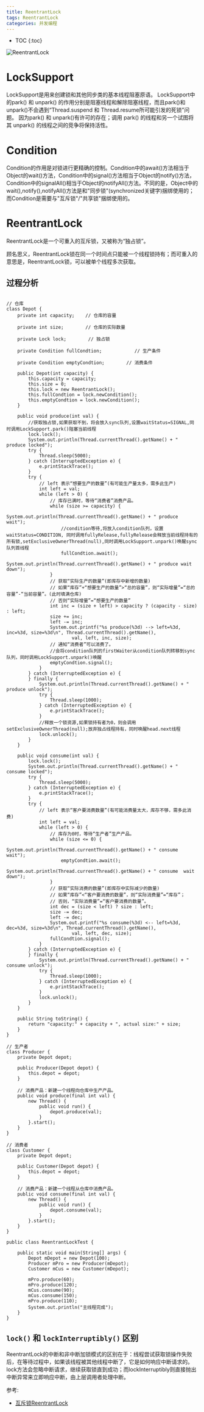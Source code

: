 ```yaml
---
title: ReentrantLock
tags: ReentrantLock
categories: 并发编程
---
```

* TOC
{:toc}

![ReentrantLock](/static/img/ReentrantLock.png)

# LockSupport
LockSupport是用来创建锁和其他同步类的基本线程阻塞原语。
LockSupport中的park() 和 unpark() 的作用分别是阻塞线程和解除阻塞线程，而且park()和unpark()不会遇到“Thread.suspend 和 Thread.resume所可能引发的死锁”问题。
因为park() 和 unpark()有许可的存在；调用 park() 的线程和另一个试图将其 unpark() 的线程之间的竞争将保持活性。


# Condition
Condition的作用是对锁进行更精确的控制。Condition中的await()方法相当于Object的wait()方法，Condition中的signal()方法相当于Object的notify()方法，Condition中的signalAll()相当于Object的notifyAll()方法。不同的是，Object中的wait(),notify(),notifyAll()方法是和"同步锁"(synchronized关键字)捆绑使用的；而Condition是需要与"互斥锁"/"共享锁"捆绑使用的。

# ReentrantLock

ReentrantLock是一个可重入的互斥锁，又被称为“独占锁”。

顾名思义，ReentrantLock锁在同一个时间点只能被一个线程锁持有；而可重入的意思是，ReentrantLock锁，可以被单个线程多次获取。

## 过程分析

```

// 仓库
class Depot {
    private int capacity;    // 仓库的容量

    private int size;        // 仓库的实际数量

    private Lock lock;        // 独占锁

    private Condition fullCondtion;            // 生产条件

    private Condition emptyCondtion;        // 消费条件

    public Depot(int capacity) {
        this.capacity = capacity;
        this.size = 0;
        this.lock = new ReentrantLock();
        this.fullCondtion = lock.newCondition();
        this.emptyCondtion = lock.newCondition();
    }

    public void produce(int val) {
        //获取独占锁,如果获取不到，将会放入sync队列,设置waitStatus=SIGNAL,同时调用LockSupport.park()阻塞当前线程
        lock.lock();
        System.out.println(Thread.currentThread().getName() + " produce locked");
        try {
            Thread.sleep(5000);
        } catch (InterruptedException e) {
            e.printStackTrace();
        }
        try {
            // left 表示“想要生产的数量”(有可能生产量太多，需多此生产)
            int left = val;
            while (left > 0) {
                // 库存已满时，等待“消费者”消费产品。
                while (size >= capacity) {
                    System.out.println(Thread.currentThread().getName() + " produce  wait");
                    //condition等待,将放入condition队列，设置waitStatus=CONDITION, 同时调用fullyRelease,fullyRelease会释放当前线程持有的所有锁,setExclusiveOwnerThread(null),同时调用LockSupport.unpark()唤醒sync队列首线程
                    fullCondtion.await();
                    System.out.println(Thread.currentThread().getName() + " produce wait down");
                }
                // 获取“实际生产的数量”(即库存中新增的数量)
                // 如果“库存”+“想要生产的数量”>“总的容量”，则“实际增量”=“总的容量”-“当前容量”。(此时填满仓库)
                // 否则“实际增量”=“想要生产的数量”
                int inc = (size + left) > capacity ? (capacity - size) : left;
                size += inc;
                left -= inc;
                System.out.printf("%s produce(%3d) --> left=%3d, inc=%3d, size=%3d\n", Thread.currentThread().getName(),
                        val, left, inc, size);
                // 通知“消费者”可以消费了。
                //会将condition队列的firstWaiter从condition队列转移到sync队列，同时调用LockSupport.unpark()唤醒
                emptyCondtion.signal();
            }
        } catch (InterruptedException e) {
        } finally {
            System.out.println(Thread.currentThread().getName() + " produce unlock");
            try {
                Thread.sleep(1000);
            } catch (InterruptedException e) {
                e.printStackTrace();
            }
            //释放一个锁资源,如果锁持有者为0，则会调用setExclusiveOwnerThread(null);放弃独占线程持有，同时唤醒head.next线程
            lock.unlock();
        }
    }

    public void consume(int val) {
        lock.lock();
        System.out.println(Thread.currentThread().getName() + " consume locked");
        try {
            Thread.sleep(5000);
        } catch (InterruptedException e) {
            e.printStackTrace();
        }
        try {
            // left 表示“客户要消费数量”(有可能消费量太大，库存不够，需多此消费)
            int left = val;
            while (left > 0) {
                // 库存为0时，等待“生产者”生产产品。
                while (size <= 0) {
                    System.out.println(Thread.currentThread().getName() + " consume  wait");
                    emptyCondtion.await();
                    System.out.println(Thread.currentThread().getName() + " consume  wait down");
                }
                // 获取“实际消费的数量”(即库存中实际减少的数量)
                // 如果“库存”<“客户要消费的数量”，则“实际消费量”=“库存”；
                // 否则，“实际消费量”=“客户要消费的数量”。
                int dec = (size < left) ? size : left;
                size -= dec;
                left -= dec;
                System.out.printf("%s consume(%3d) <-- left=%3d, dec=%3d, size=%3d\n", Thread.currentThread().getName(),
                        val, left, dec, size);
                fullCondtion.signal();
            }
        } catch (InterruptedException e) {
        } finally {
            System.out.println(Thread.currentThread().getName() + " consume unlock");
            try {
                Thread.sleep(1000);
            } catch (InterruptedException e) {
                e.printStackTrace();
            }
            lock.unlock();
        }
    }

    public String toString() {
        return "capacity:" + capacity + ", actual size:" + size;
    }
}

// 生产者
class Producer {
    private Depot depot;

    public Producer(Depot depot) {
        this.depot = depot;
    }

    // 消费产品：新建一个线程向仓库中生产产品。
    public void produce(final int val) {
        new Thread() {
            public void run() {
                depot.produce(val);
            }
        }.start();
    }
}

// 消费者
class Customer {
    private Depot depot;

    public Customer(Depot depot) {
        this.depot = depot;
    }

    // 消费产品：新建一个线程从仓库中消费产品。
    public void consume(final int val) {
        new Thread() {
            public void run() {
                depot.consume(val);
            }
        }.start();
    }
}

public class ReentrantLockTest {

    public static void main(String[] args) {
        Depot mDepot = new Depot(100);
        Producer mPro = new Producer(mDepot);
        Customer mCus = new Customer(mDepot);

        mPro.produce(60);
        mPro.produce(120);
        mCus.consume(90);
        mCus.consume(150);
        mPro.produce(110);
        System.out.println("主线程完成");
    }
}
```

## `lock()` 和 `lockInterruptibly()` 区别
ReentrantLock的中断和非中断加锁模式的区别在于：线程尝试获取锁操作失败后，在等待过程中，如果该线程被其他线程中断了，它是如何响应中断请求的。lock方法会忽略中断请求，继续获取锁直到成功；而lockInterruptibly则直接抛出中断异常来立即响应中断，由上层调用者处理中断。


参考:
- [互斥锁ReentrantLock](http://www.cnblogs.com/skywang12345/p/3496101.html)
